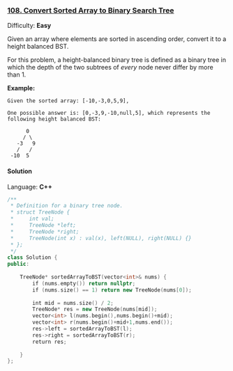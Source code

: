 ### [108\. Convert Sorted Array to Binary Search Tree](https://leetcode.com/problems/convert-sorted-array-to-binary-search-tree/)

Difficulty: **Easy**


Given an array where elements are sorted in ascending order, convert it to a height balanced BST.

For this problem, a height-balanced binary tree is defined as a binary tree in which the depth of the two subtrees of _every_ node never differ by more than 1.

**Example:**

```
Given the sorted array: [-10,-3,0,5,9],

One possible answer is: [0,-3,9,-10,null,5], which represents the following height balanced BST:

      0
     / \
   -3   9
   /   /
 -10  5
```


#### Solution

Language: **C++**

```c++
/**
 * Definition for a binary tree node.
 * struct TreeNode {
 *     int val;
 *     TreeNode *left;
 *     TreeNode *right;
 *     TreeNode(int x) : val(x), left(NULL), right(NULL) {}
 * };
 */
class Solution {
public:
    
    TreeNode* sortedArrayToBST(vector<int>& nums) {
        if (nums.empty()) return nullptr;
        if (nums.size() == 1) return new TreeNode(nums[0]);
        
        int mid = nums.size() / 2;
        TreeNode* res = new TreeNode(nums[mid]);
        vector<int> l(nums.begin(),nums.begin()+mid);
        vector<int> r(nums.begin()+mid+1,nums.end());
        res->left = sortedArrayToBST(l);
        res->right = sortedArrayToBST(r);
        return res;
        
    }
};
```
